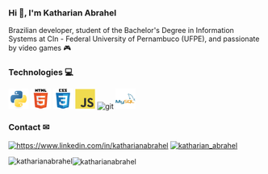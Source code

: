

### Hi 👋, I'm Katharian Abrahel
Brazilian developer, student of the Bachelor's Degree in Information Systems at CIn - Federal University of Pernambuco (UFPE), and passionate by video games 🎮

### Technologies 💻
<img src="https://raw.githubusercontent.com/devicons/devicon/master/icons/python/python-original.svg" alt="python" width="40" height="40"/> <img src="https://raw.githubusercontent.com/devicons/devicon/master/icons/html5/html5-original-wordmark.svg" alt="html5" width="40" height="40"/> <img src="https://raw.githubusercontent.com/devicons/devicon/master/icons/css3/css3-original-wordmark.svg" alt="css3" width="40" height="40"/> <img src="https://raw.githubusercontent.com/devicons/devicon/master/icons/javascript/javascript-original.svg" alt="javascript" width="40" height="40"/> <img src="https://www.vectorlogo.zone/logos/git-scm/git-scm-icon.svg" alt="git" width="40" height="40"/> <img src="https://raw.githubusercontent.com/devicons/devicon/master/icons/mysql/mysql-original-wordmark.svg" alt="mysql" width="40" height="40"/>

### Contact ✉
<a href="https://linkedin.com/in/https://www.linkedin.com/in/katharianabrahel" target="blank"><img align="center" src="https://raw.githubusercontent.com/rahuldkjain/github-profile-readme-generator/master/src/images/icons/Social/linked-in-alt.svg" alt="https://www.linkedin.com/in/katharianabrahel" height="30" width="40" /></a>
<a href="https://instagram.com/katharian_abrahel" target="blank"><img align="center" src="https://raw.githubusercontent.com/rahuldkjain/github-profile-readme-generator/master/src/images/icons/Social/instagram.svg" alt="katharian_abrahel" height="30" width="40" /></a>

<img align="left" src="https://github-readme-stats.vercel.app/api/top-langs?username=katharianabrahel&show_icons=true&count_private=true&theme=tokyonight" alt="katharianabrahel" />
<img align="center" src="https://github-readme-stats.vercel.app/api?username=katharianabrahel&show_icons=true&count_private=true&theme=tokyonight" alt="katharianabrahel" />
<!--
**katharianabrahel/katharianabrahel** is a ✨ _special_ ✨ repository because its `README.md` (this file) appears on your GitHub profile.

Here are some ideas to get you started:

- 🔭 I’m currently working on ...
- 🌱 I’m currently learning ...
- 👯 I’m looking to collaborate on ...
- 🤔 I’m looking for help with ...
- 💬 Ask me about ...
- 📫 How to reach me: ...
- 😄 Pronouns: ...
- ⚡ Fun fact: ...
-->
